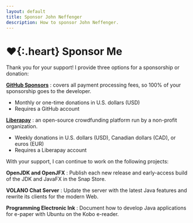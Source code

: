 ```yaml
---
layout: default
title: Sponsor John Neffenger
description: How to sponsor John Neffenger.
---
```


# **♥**{:.heart} Sponsor Me

Thank you for your support!
I provide three options for a sponsorship or donation:

**[GitHub Sponsors](https://github.com/sponsors/jgneff)**
: covers all payment processing fees, so 100% of your sponsorship goes to the developer.

  * Monthly or one-time donations in U.S. dollars (USD)
  * Requires a GitHub account

**[Liberapay](https://liberapay.com/jgneff/donate)**
: an open-source crowdfunding platform run by a non-profit organization.

  * Weekly donations in U.S. dollars (USD), Canadian dollars (CAD), or euros (EUR)
  * Requires a Liberapay account

With your support, I can continue to work on the following projects:

**OpenJDK and OpenJFX**
: Publish each new release and early-access build of the JDK and JavaFX in the Snap Store.

**VOLANO Chat Server**
: Update the server with the latest Java features and rewrite its clients for the modern Web.

**Programming Electronic Ink**
: Document how to develop Java applications for e-paper with Ubuntu on the Kobo e-reader.
